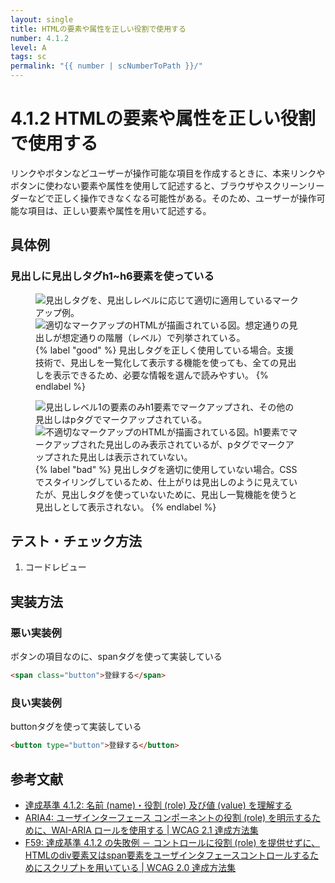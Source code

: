 ```yaml
---
layout: single
title: HTMLの要素や属性を正しい役割で使用する
number: 4.1.2
level: A
tags: sc
permalink: "{{ number | scNumberToPath }}/"
---
```


# 4.1.2 HTMLの要素や属性を正しい役割で使用する

リンクやボタンなどユーザーが操作可能な項目を作成するときに、本来リンクやボタンに使わない要素や属性を使用して記述すると、ブラウザやスクリーンリーダーなどで正しく操作できなくなる可能性がある。そのため、ユーザーが操作可能な項目は、正しい要素や属性を用いて記述する。

## 具体例

### 見出しに見出しタグh1~h6要素を使っている

<figure>
<figcaption>
<div class="FigureMulti">
<img src="/img/4/1/2/4.1.2_ok_1.svg" alt="見出しタグを、見出しレベルに応じて適切に適用しているマークアップ例。">
<img src="/img/4/1/2/4.1.2_ok_2.svg" alt="適切なマークアップのHTMLが描画されている図。想定通りの見出しが想定通りの階層（レベル）で列挙されている。">
</div>
{% label "good" %}
見出しタグを正しく使用している場合。支援技術で、見出しを一覧化して表示する機能を使っても、全ての見出しを表示できるため、必要な情報を選んで読みやすい。
{% endlabel %}
</figcaption>
</figure>

<figure>
<div class="FigureMulti">
<img src="/img/4/1/2/4.1.2_ng_1.svg" alt="見出しレベル1の要素のみh1要素でマークアップされ、その他の見出しはpタグでマークアップされている。">
<img src="/img/4/1/2/4.1.2_ng_2.svg" alt="不適切なマークアップのHTMLが描画されている図。h1要素でマークアップされた見出しのみ表示されているが、pタグでマークアップされた見出しは表示されていない。">
</div>
<figcaption>
{% label "bad" %}
見出しタグを適切に使用していない場合。CSSでスタイリングしているため、仕上がりは見出しのように見えていたが、見出しタグを使っていないために、見出し一覧機能を使うと見出しとして表示されない。
{% endlabel %}
</figcaption>
</figure>

## テスト・チェック方法

1. コードレビュー

## 実装方法

### 悪い実装例

ボタンの項目なのに、spanタグを使って実装している

```html
<span class="button">登録する</span>
```

### 良い実装例

buttonタグを使って実装している

```html
<button type="button">登録する</button>
```

## 参考文献

- [達成基準 4.1.2: 名前 (name)・役割 (role) 及び値 (value) を理解する](https://waic.jp/docs/WCAG21/Understanding/name-role-value.html)
- [ARIA4: ユーザインターフェース コンポーネントの役割 (role) を明示するために、WAI-ARIA ロールを使用する | WCAG 2.1 達成方法集](https://waic.jp/docs/WCAG21/Techniques/aria/ARIA4.html)
- [F59: 達成基準 4.1.2 の失敗例 － コントロールに役割 (role) を提供せずに、HTMLのdiv要素又はspan要素をユーザインタフェースコントロールするためにスクリプトを用いている | WCAG 2.0 達成方法集](https://waic.jp/docs/WCAG-TECHS/F59.html)
